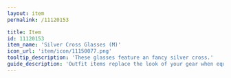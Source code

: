 ```yaml
---
layout: item
permalink: /11120153

title: Item
id: 11120153
item_name: 'Silver Cross Glasses (M)'
icon_url: 'item/icon/11150077.png'
tooltip_description: 'These glasses feature an fancy silver cross.'
guide_description: 'Outfit items replace the look of your gear when equipped.'
---
```

